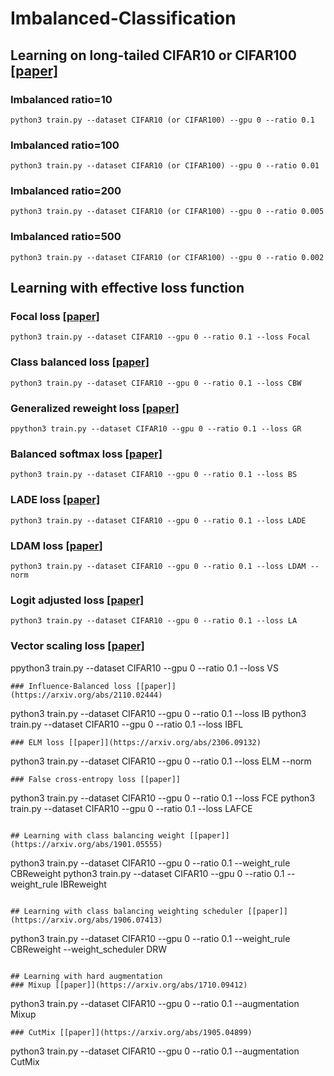 # Imbalanced-Classification

## Learning on long-tailed CIFAR10 or CIFAR100 [[paper]](https://arxiv.org/abs/1901.05555)
### Imbalanced ratio=10
```
python3 train.py --dataset CIFAR10 (or CIFAR100) --gpu 0 --ratio 0.1
```
### Imbalanced ratio=100
```
python3 train.py --dataset CIFAR10 (or CIFAR100) --gpu 0 --ratio 0.01
```
### Imbalanced ratio=200
```
python3 train.py --dataset CIFAR10 (or CIFAR100) --gpu 0 --ratio 0.005
```
### Imbalanced ratio=500
```
python3 train.py --dataset CIFAR10 (or CIFAR100) --gpu 0 --ratio 0.002
```
## Learning with effective loss function
### Focal loss [[paper]](https://arxiv.org/abs/1708.02002)
```
python3 train.py --dataset CIFAR10 --gpu 0 --ratio 0.1 --loss Focal
```
### Class balanced loss [[paper]](https://arxiv.org/abs/1901.05555)
```
python3 train.py --dataset CIFAR10 --gpu 0 --ratio 0.1 --loss CBW
```
### Generalized reweight loss [[paper]](https://arxiv.org/abs/2103.16370)
```
ppython3 train.py --dataset CIFAR10 --gpu 0 --ratio 0.1 --loss GR
```
### Balanced softmax loss [[paper]](https://arxiv.org/abs/2007.10740)
```
python3 train.py --dataset CIFAR10 --gpu 0 --ratio 0.1 --loss BS
```
### LADE loss [[paper]](https://arxiv.org/abs/2012.00321)
```
python3 train.py --dataset CIFAR10 --gpu 0 --ratio 0.1 --loss LADE
```
### LDAM loss [[paper]](https://arxiv.org/abs/1906.07413)
```
python3 train.py --dataset CIFAR10 --gpu 0 --ratio 0.1 --loss LDAM --norm
```
### Logit adjusted loss [[paper]](https://arxiv.org/abs/2007.07314)
```
python3 train.py --dataset CIFAR10 --gpu 0 --ratio 0.1 --loss LA
```
### Vector scaling loss [[paper]](https://arxiv.org/abs/2103.01550)
ppython3 train.py --dataset CIFAR10 --gpu 0 --ratio 0.1 --loss VS
```
### Influence-Balanced loss [[paper]](https://arxiv.org/abs/2110.02444)
```
python3 train.py --dataset CIFAR10 --gpu 0 --ratio 0.1 --loss IB
python3 train.py --dataset CIFAR10 --gpu 0 --ratio 0.1 --loss IBFL
```
### ELM loss [[paper]](https://arxiv.org/abs/2306.09132)
```
python3 train.py --dataset CIFAR10 --gpu 0 --ratio 0.1 --loss ELM --norm
```
### False cross-entropy loss [[paper]]
```
python3 train.py --dataset CIFAR10 --gpu 0 --ratio 0.1 --loss FCE
python3 train.py --dataset CIFAR10 --gpu 0 --ratio 0.1 --loss LAFCE
```

## Learning with class balancing weight [[paper]](https://arxiv.org/abs/1901.05555)
```
python3 train.py --dataset CIFAR10 --gpu 0 --ratio 0.1 --weight_rule CBReweight
python3 train.py --dataset CIFAR10 --gpu 0 --ratio 0.1 --weight_rule IBReweight
```

## Learning with class balancing weighting scheduler [[paper]](https://arxiv.org/abs/1906.07413)
```
python3 train.py --dataset CIFAR10 --gpu 0 --ratio 0.1 --weight_rule CBReweight --weight_scheduler DRW
```

## Learning with hard augmentation
### Mixup [[paper]](https://arxiv.org/abs/1710.09412)
```
python3 train.py --dataset CIFAR10 --gpu 0 --ratio 0.1 --augmentation Mixup
```
### CutMix [[paper]](https://arxiv.org/abs/1905.04899)
```
python3 train.py --dataset CIFAR10 --gpu 0 --ratio 0.1 --augmentation CutMix
```



